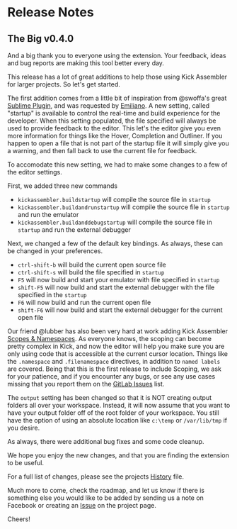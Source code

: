 # Release Notes

## The Big v0.4.0

And a big thank you to everyone using the extension. Your feedback, ideas and bug reports are making this tool better every day.

This release has a lot of great additions to help those using Kick Assembler for larger projects. So let's get started.

The first addition comes from a little bit of inspiration from @swoffa's great [Sublime Plugin](https://github.com/Swoffa/SublimeKickAssemblerC64), and was requested by [Emiliano](https://gitlab.com/emiliano.paglia). A new setting, called "startup" is available to control the real-time and build experience for the developer. When this setting populated, the file specified will always be used to provide feedback to the editor. This let's the editor give you even more information for things like the Hover, Completion and Outliner. If you happen to open a file that is not part of the startup file it will simply give you a warning, and then fall back to use the current file for feedback.

To accomodate this new setting, we had to make some changes to a few of the editor settings.

First, we added three new commands

- `kickassembler.buildstartup` will compile the source file in `startup`
- `kickassembler.buildandrunstartup` will compile the source file in `startup` and run the emulator
- `kickassembler.buildanddebugstartup` will compile the source file in `startup` and run the external debugger

Next, we changed a few of the default key bindings. As always, these can be changed in your preferences.

- `ctrl-shift-b` will build the current open source file
- `ctrl-shift-s` will build the file specified in `startup`
- `F5` will now build and start your emulator with file specified in `startup`
- `shift-F5` will now build and start the external debugger with the file specified in the `startup`
- `F6` will now build and run the current open file
- `shift-F6` will now build and start the external debugger for the current open file

Our friend @lubber has also been very hard at work adding Kick Assembler [Scopes & Namespaces](http://www.theweb.dk/KickAssembler/webhelp/content/cpt_Namespaces.html). As everyone knows, the scoping can become pretty complex in Kick, and now the editor will help you make sure you are only using code that is accessible at the current cursor location. Things like the `.namespace` and `.filenamespace` directives, in addition to `named labels` are covered. Being that this is the first release to include Scoping, we ask for your patience, and if you encounter any bugs, or see any use cases missing that you report them on the [GitLab Issues](https://gitlab.com/retro-coder/commodore/kick-assembler-vscode-ext/issues) list. 

The `output` setting has been changed so that it is NOT creating output folders all over your workspace. Instead, it will now assume that you want to have your output folder off of the root folder of your workspace. You still have the option of using an absolute location like `c:\temp` or `/var/lib/tmp` if you desire.

As always, there were additional bug fixes and some code cleanup.

We hope you enjoy the new changes, and that you are finding the extension to be useful.

For a full list of changes, please see the projects [History](HISTORY.md) file.

Much more to come, check the roadmap, and let us know if there is something else you would like to be added by sending us a note on Facebook or creating an [Issue](https://gitlab.com/retro-coder/commodore/kick-assembler-vscode-ext/issues) on the project page.

Cheers!
